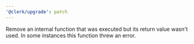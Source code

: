 ```yaml
---
'@clerk/upgrade': patch
---
```


Remove an internal function that was executed but its return value wasn't used. In some instances this function threw an error.
